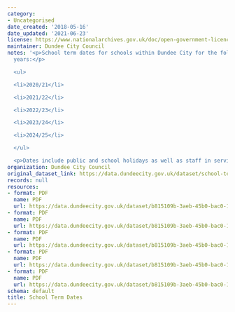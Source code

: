 ```yaml
---
category:
- Uncategorised
date_created: '2018-05-16'
date_updated: '2021-06-23'
license: https://www.nationalarchives.gov.uk/doc/open-government-licence/version/3/
maintainer: Dundee City Council
notes: '<p>School term dates for schools within Dundee City for the following academic
  years:</p>

  <ul>

  <li>2020/21</li>

  <li>2021/22</li>

  <li>2022/23</li>

  <li>2023/24</li>

  <li>2024/25</li>

  </ul>

  <p>Dates include public and school holidays as well as staff in service days.</p>'
organization: Dundee City Council
original_dataset_link: https://data.dundeecity.gov.uk/dataset/school-term-dates
records: null
resources:
- format: PDF
  name: PDF
  url: https://data.dundeecity.gov.uk/dataset/b815109b-3aeb-45b0-bac0-1cdbcd36e295/resource/a41d5dbe-d752-4a66-aaa1-dfe46bf30757/download/updated_school_terms_and_holidays_2020-21.pdf
- format: PDF
  name: PDF
  url: https://data.dundeecity.gov.uk/dataset/b815109b-3aeb-45b0-bac0-1cdbcd36e295/resource/dd451414-4efd-4548-bf12-4d67a0b3c16f/download/2021-22_school_term_dates_0.pdf
- format: PDF
  name: PDF
  url: https://data.dundeecity.gov.uk/dataset/b815109b-3aeb-45b0-bac0-1cdbcd36e295/resource/ad44c3f7-1134-4d6d-addc-512f7688b7f5/download/2022-23_school_terms_dates.pdf
- format: PDF
  name: PDF
  url: https://data.dundeecity.gov.uk/dataset/b815109b-3aeb-45b0-bac0-1cdbcd36e295/resource/a9f80610-28e9-4886-9730-081ae23dc613/download/school_terms_and_holidays_2023-2024.pdf
- format: PDF
  name: PDF
  url: https://data.dundeecity.gov.uk/dataset/b815109b-3aeb-45b0-bac0-1cdbcd36e295/resource/72930989-7780-420a-9c4a-d8609ad4ddc1/download/school_terms_and_holidays_2024-25.pdf
schema: default
title: School Term Dates
---
```

